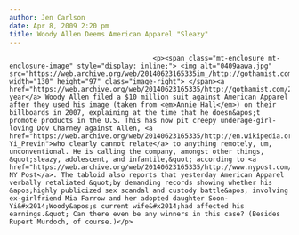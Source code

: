 ```yaml
---
author: Jen Carlson
date: Apr 8, 2009 2:20 pm
title: Woody Allen Deems American Apparel "Sleazy"
---
```


	
										<p><span class="mt-enclosure mt-enclosure-image" style="display: inline;"> <img alt="0409aawa.jpg" src="https://web.archive.org/web/20140623165335im_/http://gothamist.com/attachments/arts_jen/0409aawa.jpg" width="130" height="97" class="image-right"> </span><a href="https://web.archive.org/web/20140623165335/http://gothamist.com/2008/04/01/woody_allen.php">Last year</a> Woody Allen filed a $10 million suit against American Apparel after they used his image (taken from <em>Annie Hall</em>) on their billboards in 2007, explaining at the time that he doesn&apos;t promote products in the U.S. This has now pit creepy underage-girl-loving Dov Charney against Allen, <a href="https://web.archive.org/web/20140623165335/http://en.wikipedia.org/wiki/Soon-Yi_Previn">who clearly cannot relate</a> to anything remotely, um, unconventional. He is calling the company, amongst other things, &quot;sleazy, adolescent, and infantile,&quot; according to <a href="https://web.archive.org/web/20140623165335/http://www.nypost.com/seven/04082009/news/nationalnews/woody_rips_clothing_biz_163433.htm">the NY Post</a>. The tabloid also reports that yesterday American Apparel verbally retaliated &quot;by demanding records showing whether his &apos;highly publicized sex scandal and custody battle&apos; involving ex-girlfriend Mia Farrow and her adopted daughter Soon-Yi&#x2014;Woody&apos;s current wife&#x2014;had affected his earnings.&quot; Can there even be any winners in this case? (Besides Rupert Murdoch, of course.)</p>					
										
									
				